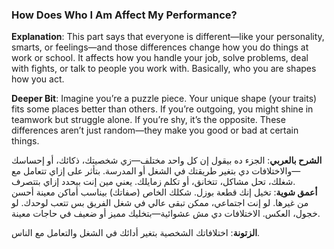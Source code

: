### How Does Who I Am Affect My Performance?

**Explanation**: This part says that everyone is different—like your personality, smarts, or feelings—and those differences change how you do things at work or school. It affects how you handle your job, solve problems, deal with fights, or talk to people you work with. Basically, who you are shapes how you act.

**Deeper Bit**: Imagine you’re a puzzle piece. Your unique shape (your traits) fits some places better than others. If you’re outgoing, you might shine in teamwork but struggle alone. If you’re shy, it’s the opposite. These differences aren’t just random—they make you good or bad at certain things.

**الشرح بالعربي**: الجزء ده بيقول إن كل واحد مختلف—زي شخصيتك، ذكائك، أو إحساسك—والاختلافات دي بتغير طريقتك في الشغل أو المدرسة. بتأثر على إزاي تتعامل مع شغلك، تحل مشاكل، تتخانق، أو تكلم زمايلك. يعني مين إنت بيحدد إزاي بتتصرف.  
**أعمق شوية**: تخيل إنك قطعة بوزل. شكلك الخاص (صفاتك) بيناسب أماكن معينة أحسن من غيرها. لو إنت اجتماعي، ممكن تبقى عالي في شغل الفريق بس تتعب لوحدك. لو خجول، العكس. الاختلافات دي مش عشوائية—بتخليك مميز أو ضعيف في حاجات معينة.

**الزتونة**: اختلافاتك الشخصية بتغير أدائك في الشغل والتعامل مع الناس.